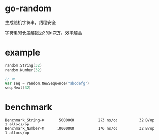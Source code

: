 # go-random

生成随机字符串，线程安全

字符集的长度越接近2的n次方，效率越高

# example

```go
random.String(32)
random.Number(32) 

// or 
var seq = random.NewSequence("abcdefg")
seq.Next(32)
```

# benchmark

```
Benchmark_String-8   	 5000000	       253 ns/op	      32 B/op	       1 allocs/op
Benchmark_Number-8   	10000000	       176 ns/op	      32 B/op	       1 allocs/op
```